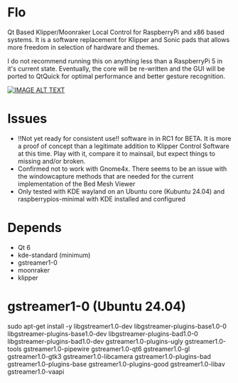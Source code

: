 # Flo
Qt Based Klipper/Moonraker Local Control for RaspberryPi and x86 based systems. It is a software replacement for Klipper and Sonic pads that allows more freedom in selection of hardware and themes. 

I do not recommend running this on anything less than a RaspberryPi 5 in it's current state. Eventually, the core will be re-written and the GUI will be ported to QtQuick for optimal performance and better gesture recognition.

[![IMAGE ALT TEXT](http://img.youtube.com/vi/sa-G5-JLb-4/0.jpg)](http://www.youtube.com/watch?v=sa-G5-JLb-4 "Interface Overview (No Voiceover)")

# Issues
- !!Not yet ready for consistent use!! software in in RC1 for BETA. It is more a proof of concept than a legitimate addition to Klipper Control Software at this time. Play with it, compare it to mainsail, but expect things to missing and/or 
    broken.
- Confirmed not to work with Gnome4x. There seems to be an issue with the windowcapture methods that are needed for the current implementation of the Bed Mesh Viewer
- Only tested with KDE wayland on an Ubuntu core (Kubuntu 24.04) and raspberrypios-minimal with KDE installed and configured

# Depends

- Qt 6
- kde-standard (minimum)
- gstreamer1-0
- moonraker
- klipper

# gstreamer1-0 (Ubuntu 24.04)
sudo apt-get install -y libgstreamer1.0-dev libgstreamer-plugins-base1.0-0 libgstreamer-plugins-base1.0-dev libgstreamer-plugins-bad1.0-0 libgstreamer-plugins-bad1.0-dev gstreamer1.0-plugins-ugly gstreamer1.0-tools gstreamer1.0-pipewire gstreamer1.0-qt6 gstreamer1.0-gl gstreamer1.0-gtk3 gstreamer1.0-libcamera gstreamer1.0-plugins-bad gstreamer1.0-plugins-base gstreamer1.0-plugins-good gstreamer1.0-libav gstreamer1.0-vaapi
